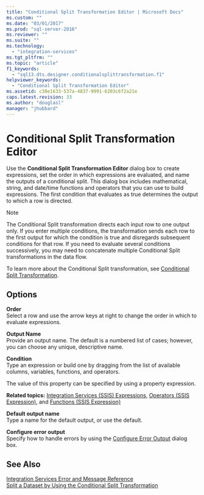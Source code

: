 ```yaml
---
title: "Conditional Split Transformation Editor | Microsoft Docs"
ms.custom: ""
ms.date: "03/01/2017"
ms.prod: "sql-server-2016"
ms.reviewer: ""
ms.suite: ""
ms.technology: 
  - "integration-services"
ms.tgt_pltfrm: ""
ms.topic: "article"
f1_keywords: 
  - "sql13.dts.designer.conditionalsplittransformation.f1"
helpviewer_keywords: 
  - "Conditional Split Transformation Editor"
ms.assetid: c30e1633-537a-4837-9991-6203c6f2a21e
caps.latest.revision: 33
ms.author: "douglasl"
manager: "jhubbard"
---
```

# Conditional Split Transformation Editor
  Use the **Conditional Split Transformation Editor** dialog box to create expressions, set the order in which expressions are evaluated, and name the outputs of a conditional split. This dialog box includes mathematical, string, and date/time functions and operators that you can use to build expressions. The first condition that evaluates as true determines the output to which a row is directed.  
  
> [!NOTE]  
>  The Conditional Split transformation directs each input row to one output only. If you enter multiple conditions, the transformation sends each row to the first output for which the condition is true and disregards subsequent conditions for that row. If you need to evaluate several conditions successively, you may need to concatenate multiple Conditional Split transformations in the data flow.  
  
 To learn more about the Conditional Split transformation, see [Conditional Split Transformation](../../../integration-services/data-flow/transformations/conditional-split-transformation.md).  
  
## Options  
 **Order**  
 Select a row and use the arrow keys at right to change the order in which to evaluate expressions.  
  
 **Output Name**  
 Provide an output name. The default is a numbered list of cases; however, you can choose any unique, descriptive name.  
  
 **Condition**  
 Type an expression or build one by dragging from the list of available columns, variables, functions, and operators.  
  
 The value of this property can be specified by using a property expression.  
  
 **Related topics:**  [Integration Services &#40;SSIS&#41; Expressions](../../../integration-services/expressions/integration-services-ssis-expressions.md), [Operators &#40;SSIS Expression&#41;](../../../integration-services/expressions/operators-ssis-expression.md), and [Functions &#40;SSIS Expression&#41;](../../../integration-services/expressions/functions-ssis-expression.md)  
  
 **Default output name**  
 Type a name for the default output, or use the default.  
  
 **Configure error output**  
 Specify how to handle errors by using the [Configure Error Output](http://msdn.microsoft.com/en-US/library/ms183481(SQL.130).aspx) dialog box.  
  
## See Also  
 [Integration Services Error and Message Reference](../../../integration-services/integration-services-error-and-message-reference.md)   
 [Split a Dataset by Using the Conditional Split Transformation](../../../integration-services/data-flow/transformations/split-a-dataset-by-using-the-conditional-split-transformation.md)  
  
  